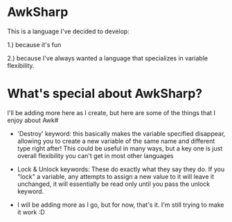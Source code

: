 # AwkSharp
This is a language I've decided to develop:


1.) because it's fun


2.) because I've always wanted a language that specializes in variable flexibility. 

# What's special about AwkSharp?
I'll be adding more here as I create, but here are some of the things that I enjoy about Awk#

- 'Destroy' keyword: this basically makes the variable specified disappear, allowing you to create a new variable of the same name and different type right after! This could
be useful in many ways, but a key one is just overall flexibility you can't get in most other languages

- Lock & Unlock keywords: These do exactly what they say they do. If you "lock" a variable, any attempts to assign a new value to it will leave it unchanged, 
it will essentially be read only until you pass the unlock keyword.

- I will be adding more as I go, but for now, that's it. I'm still trying to make it work :D
